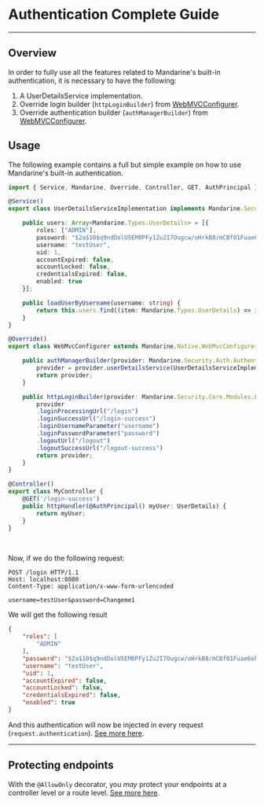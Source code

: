 # Authentication Complete Guide

----------

## Overview
In order to fully use all the features related to Mandarine's built-in authentication, it is necessary to have the following:  
1) A UserDetailsService implementation.  
2) Override login builder (`httpLoginBuilder`) from [WebMVCConfigurer](/docs/master/mandarine/native-components-list).  
3) Override authentication builder (`authManagerBuilder`) from [WebMVCConfigurer](/docs/master/mandarine/native-components-list).  

## Usage
The following example contains a full but simple example on how to use Mandarine's built-in authentication.  

```typescript
import { Service, Mandarine, Override, Controller, GET, AuthPrincipal } from "https://deno.land/x/mandarinets@v2.2.1/mod.ts";

@Service()
export class UserDetailsServiceImplementation implements Mandarine.Security.Auth.UserDetailsService {

    public users: Array<Mandarine.Types.UserDetails> = [{
        roles: ["ADMIN"],
        password: "$2a$10$q9ndDolU5EM0PFy1Zu2I7Ougcw/oHrkB8/mCBf01Fuae6okON.61O", // Changeme1
        username: "testUser",
        uid: 1,
        accountExpired: false,
        accountLocked: false,
        credentialsExpired: false,
        enabled: true
    }];

    public loadUserByUsername(username: string) {
        return this.users.find((item: Mandarine.Types.UserDetails) => item.username === username);
    }
}

@Override()
export class WebMvcConfigurer extends Mandarine.Native.WebMvcConfigurer {

    public authManagerBuilder(provider: Mandarine.Security.Auth.AuthenticationManagerBuilder) {
        provider = provider.userDetailsService(UserDetailsServiceImplementation);
        return provider;
    }

    public httpLoginBuilder(provider: Mandarine.Security.Core.Modules.LoginBuilder) {
        provider
        .loginProcessingUrl("/login")
        .loginSuccessUrl("/login-success")
        .loginUsernameParameter("username")
        .loginPasswordParameter("password")
        .logoutUrl("/logout")
        .logoutSuccessUrl("/logout-success")
        return provider;
    }
}

@Controller()
export class MyController {
    @GET('/login-success')
    public httpHandler(@AuthPrincipal() myUser: UserDetails) {
        return myUser;
    }
}
```
&nbsp;

Now, if we do the following request:
```http
POST /login HTTP/1.1
Host: localhost:8080
Content-Type: application/x-www-form-urlencoded

username=testUser&password=Changeme1
```

We will get the following result
```json
{
    "roles": [
        "ADMIN"
    ],
    "password": "$2a$10$q9ndDolU5EM0PFy1Zu2I7Ougcw/oHrkB8/mCBf01Fuae6okON.61O",
    "username": "testUser",
    "uid": 1,
    "accountExpired": false,
    "accountLocked": false,
    "credentialsExpired": false,
    "enabled": true
}
```
And this authentication will now be injected in every request (`request.authentication`). [See more here](https://doc.deno.land/https/raw.githubusercontent.com/mandarineorg/mandarinets/master/mvc-framework/mandarine-mvc.ns.ts#MandarineMvc.RequestDataContext).

-------------

## Protecting endpoints

With the `@AllowOnly` decorator, you _may_ protect your endpoints at a controller level or a route level. [See more here](/docs/mandarine/auth-allow-only-decorator).